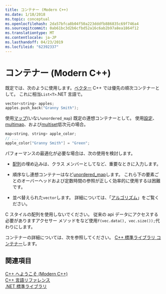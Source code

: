 ```yaml
---
title: コンテナー (Modern C++)
ms.date: 1/18/2018
ms.topic: conceptual
ms.openlocfilehash: 2da57bfca8b04f50a223dddfb886835c69f746a4
ms.sourcegitcommit: 0ab61bc3d2b6cfbd52a16c6ab2b97a8ea1864f12
ms.translationtype: MT
ms.contentlocale: ja-JP
ms.lasthandoff: 04/23/2019
ms.locfileid: "62392337"
---
```

# <a name="containers-modern-c"></a>コンテナー (Modern C++)

既定では、次のように使用します。[ベクター](../standard-library/vector-class.md) C++ では優先の順次コンテナーとして。 これに相当`List<T>`.NET 言語で。

```cpp
vector<string> apples;
apples.push_back("Granny Smith");
```

使用[マップ](../standard-library/map-class.md)(いない`unordered_map`) 既定の連想コンテナーとして。 使用[設定](../standard-library/set-class.md)、 [multimap](../standard-library/multimap-class.md)、および[multiset](../standard-library/multiset-class.md)低次元の場合。

```cpp
map<string, string> apple_color;
// ...
apple_color["Granny Smith"] = "Green";
```

パフォーマンスの最適化が必要な場合は、次の使用を検討します。

- [配列](../standard-library/array-class-stl.md)の埋め込みは、クラス メンバーとしてなど、重要なときに入力します。

- 順序なし連想コンテナーはなど[unordered_map](../standard-library/unordered-map-class.md)します。 これら下の要素ごとのオーバーヘッドおよび定数時間の参照が正しく効率的に使用するは困難です。

- 並べ替えられた`vector`します。 詳細については、「[アルゴリズム](../cpp/algorithms-modern-cpp.md)」をご覧ください。

C スタイルの配列を使用しないでください。 従来の api データにアクセスする必要がありますアクセサー メソッドをなど使用`f(vec.data(), vec.size());`代わりにします。

コンテナーの詳細については、次を参照してください。 [C++ 標準ライブラリ コンテナー](../standard-library/stl-containers.md)します。

## <a name="see-also"></a>関連項目

[C++ へようこそ (Modern C++)](../cpp/welcome-back-to-cpp-modern-cpp.md)<br/>
[C++ 言語リファレンス](../cpp/cpp-language-reference.md)<br/>
[.NET 標準ライブラリ](../standard-library/cpp-standard-library-reference.md)
